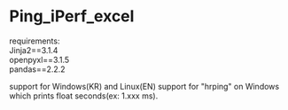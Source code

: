 # Ping_iPerf_excel

requirements:  
Jinja2==3.1.4  
openpyxl==3.1.5  
pandas==2.2.2

support for Windows(KR) and Linux(EN)
support for "hrping" on Windows which prints float seconds(ex: 1.xxx ms).
